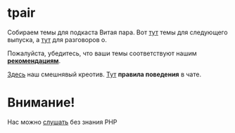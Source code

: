 # tpair

Собираем темы для подкаста Витая пара. Вот [тут](345.md) темы для следующего выпуска, а [тут](talkabout.md) для разговоров о.

Пожалуйста, убедитесь, что ваши темы соответствуют нашим **[рекомендациям](Recommendations_for_the_proposed_topics.md)**.

[Здесь](NightMarket.md) наш смешнявый креотив.
[Тут](Rules_of_conduct_in_chat.md) **правила поведения** в чате.

# Внимание!

Нас можно [слушать](tpair.org "tpair.org") без знания PHP

